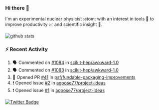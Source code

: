### Hi there 👋 

I'm an experimental nuclear physicist :atom: with an interest in tools :wrench: to improve productivity :chart_with_upwards_trend: and scientific insight :telescope:.

![github stats](https://github-readme-stats.vercel.app/api?username=agoose77&show_icons=true&hide_rank=true&hide_title=true&bg_color=30,e76445,904e95&text_color=efe3ec&icon_color=efe3ec)
<!--
**agoose77/agoose77** is a ✨ _special_ ✨ repository because its `README.md` (this file) appears on your GitHub profile.

Here are some ideas to get you started:

- 🔭 I’m currently working on ...
- 🌱 I’m currently learning ...
- 👯 I’m looking to collaborate on ...
- 🤔 I’m looking for help with ...
- 💬 Ask me about ...
- 📫 How to reach me: ...
- 😄 Pronouns: ...
- ⚡ Fun fact: ...
-->

### :zap: Recent Activity
<!--START_SECTION:activity-->
1. 🗣 Commented on [#1084](https://github.com/scikit-hep/awkward-1.0/issues/1084) in [scikit-hep/awkward-1.0](https://github.com/scikit-hep/awkward-1.0)
2. 🗣 Commented on [#1083](https://github.com/scikit-hep/awkward-1.0/issues/1083) in [scikit-hep/awkward-1.0](https://github.com/scikit-hep/awkward-1.0)
3. 💪 Opened PR [#41](https://github.com/psf/fundable-packaging-improvements/pull/41) in [psf/fundable-packaging-improvements](https://github.com/psf/fundable-packaging-improvements)
4. ❗️ Opened issue [#2](https://github.com/agoose77/project-ideas/issues/2) in [agoose77/project-ideas](https://github.com/agoose77/project-ideas)
5. ❗️ Opened issue [#1](https://github.com/agoose77/project-ideas/issues/1) in [agoose77/project-ideas](https://github.com/agoose77/project-ideas)
<!--END_SECTION:activity-->


[![Twitter Badge](https://img.shields.io/twitter/follow/agoose77?style=flat-square&logo=Twitter&logoColor=white&color=cornflowerblue)](https://twitter.com/agoose77)
